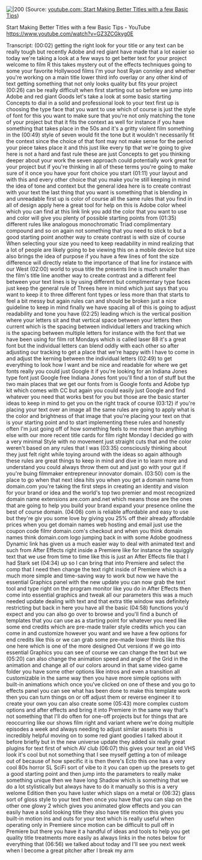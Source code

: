 
![|200](https://i.ytimg.com/vi/GZ3ZCGkyg0E/hqdefault.jpg)
(Source:  [youtube.com: Start Making Better Titles with a few Basic Tips](https://youtu.be/GZ3ZCGkyg0E?t=325))

Start Making Better Titles with a few Basic Tips - YouTube
https://www.youtube.com/watch?v=GZ3ZCGkyg0E

Transcript:
(00:02) getting the right look for your title or any text can be really tough but recently Adobe and red giant have made that a lot easier so today we're taking a look at a few ways to get better text for your project welcome to film R this takes mystery out of the effects techniques going to some your favorite Hollywood films I'm your host Ryan connley and whether you're working on a main title lower third info overlay or any other kind of text getting something that not only looks quality but fits your project
(00:26) can be really difficult when first starting out so before we jump into Adobe and red giant Goods let's take a look at some basic starting Concepts to dial in a solid and professional look to your text first up is choosing the type face that you want to use which of course is just the style of font for this you want to make sure that you're not only matching the tone of your project but that it fits the context as well for instance if you have something that takes place in the 50s and it's a gritty violent film something in the
(00:49) style of seven would fit the tone but it wouldn't necessarily fit the context since the choice of that font may not make sense for the period your piece takes place it and this just like every tip that we're going to give here is not a hard and fast rule these are just Concepts to get you thinking deeper about your work the seven approach could potentially work great for your project but if you're thinking in all of these terms you're going to make sure of it once you have your font choice you start
(01:11) your layout and with this and every other choice that you make you're still keeping in mind the idea of tone and context but the general idea here is to create contrast with your text the last thing that you want is something that is blending in and unreadable first up is color of course all the same rules that you find in all of design apply here a great tool for help on this is Adobe color wheel which you can find at this link link you add the color that you want to use and color will give you plenty of possible starting points from
(01:35) different rules like analogous monochromatic Triad complimentary compound and so on again not something that you need to stick to but a good starting point another way to create contrast is with size of course When selecting your size you need to keep readability in mind realizing that a lot of people are likely going to be viewing this on a mobile device but size also brings the idea of purpose if you have a few lines of font the size difference will directly relate to the importance of that line for instance with our West
(02:00) world to youa title the presents line is much smaller than the film's title line another way to create contrast and a different feel between your text lines is by using different but complimentary type faces just keep the general rule of Threes here in mind which just says that you want to keep it to three different font types or less more than that starts to feel a bit messy but again rules can and should be broken just a nice guideline to keep in mind finally we have spacing all of this is going to adjust readability and tone you have
(02:25) leading which is the vertical position where your letters sit and that vertical space between your letters then current which is the spacing between individual letters and tracking which is the spacing between multiple letters for instance with the font that we have been using for film rot Mondays which is called laser 88 it's a great font but the individual letters can blend oddly with each other so after adjusting our tracking to get a place that we're happy with I have to come in and adjust the kerning between the individual letters
(02:49) to get everything to look how I want and be nice and readable for where we get fonts really you could just Google it if you're looking for an Indiana Jones type font just Google free Indiana Jones font you'll find a ton of stuff but the two main places that we get our fonts from is Google fonts and Adobe typ kit which comes with CC but again you could easily just Google and find whatever you need that works best for you but those are the basic starter ideas to keep in mind to get you on the right track of course
(03:12) if you're placing your text over an image all the same rules are going to apply what is the color and brightness of that image that you're placing your text on that is your starting point and to start implementing these rules and honestly often I'm just going off of how something feels to me more than anything else with our more recent title cards for film right Monday I decided go with a very minimal Style with no movement just straight cuts that and the color weren't based on any rules that I was
(03:35) consciously thinking about they just felt right while toying around with the ideas so again although these rules are great things to keep in mind and dive in to learn more and understand you could always throw them out and just go with your gut if you're buing filmmaker entrepreneur innovator domain.
(03:50) com is the place to go when that next idea hits you when you get a domain name from domain.com you're taking the first steps in creating an identity and vision for your brand or idea and the world's top two premier and most recognized domain name extensions are.com and.net which means those are the ones that are going to help you build your brand expand your presence online the best of course domain.
(04:06) com is reliable affordable and easy to use but they're giv you some love by giving you 25% off their already affordable prices when you get domain names web hosting and email just use the coupon code filmr domain.com's checkout and when you think domain names think domain.com logo jumping back in with some Adobe goodness Dynamic link has given us a much easier way to deal with animated text and such from After Effects right inside a Premiere like for instance the squiggly text that we use from time to time like this is just an After Effects file that I had Stark set
(04:34) up so I can bring that into Premiere and select the comp that I need then change the text right inside of Premiere which is a much more simple and time-saving way to work but now we have the essential Graphics panel with the new update you can now grab the text tool and type right on the program monitor like you do in After Effects then come into essential graphics and tweak all our parameters this was a much needed update dealing with text and that extra title window was definitely restricting but back in here you have all the basic
(04:58) functions you'd expect and you can also go over to browse and you'll find a bunch of templates that you can use as a starting point for whatever you need like some end credits which are pre-made trailer style credits which you can come in and customize however you want and we have a few options for end credits like this or we can grab some pre-made lower thirds like this one here which is one of the more designed Out versions if we go into essential Graphics you can see of course we can change the text but we
(05:20) can also change the animation speed and angle of the Grid in the animation and change all of our colors around in that same video game folder you have some other options like intros and even a transition all customizable in the same way then you have more simple options with built-in animations which once you've clicked on one of these and you go to effects panel you can see what has been done to make this template work then you can turn things on or off adjust them or reverse engineer it to create your own you can also create some
(05:43) more complex custom options and after effects and bring it into Premiere in the same way that's not something that I'll do often for one-off projects but for things that are reoccurring like our shows film right and variant where we're doing multiple episodes a week and always needing to adjust similar assets this is incredibly helpful moving on to some red giant goodies I talked about it before briefly but in the new universe update they added six really great plugins for text first of which AV club
(06:07) this gives your text an old VHS look it's cool but not something that I see myself getting a ton of mileage out of because of how specific it is then there's Ecto this one has a very cool 80s horror SL SciFi sort of vibe to it you can open up the presets to get a good starting point and then jump into the parameters to really make something unique then we have long Shadow which is something that we do a lot stylistically but always have to do it manually so this is a very welome Edition then you have luster which slaps on a metal or
(06:32) glass sort of gloss style to your text then once you have that you can slap on the other one glowy 2 which gives you animated glow effects and you can easily have a solid looking title they also have title motion this gives you built-in motion ins and outs for your text which is really useful when operating only in Premiere since motion can be difficult to pull off in Premiere but there you have it a handful of ideas and tools to help you get quality title treatments more easily as always links in the notes below for everything that
(06:56) we talked about today and I'll see you next week when I become a great pitcher after I break my arm